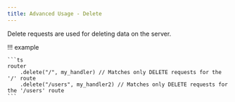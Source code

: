 ```yaml
---
title: Advanced Usage - Delete
---
```


Delete requests are used for deleting data on the server.

!!! example

    ```ts
    router
        .delete("/", my_handler) // Matches only DELETE requests for the '/' route
        .delete("/users", my_handler2) // Matches only DELETE requests for the '/users' route
    ```
